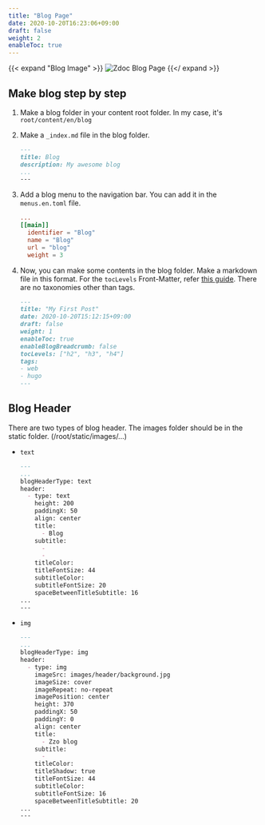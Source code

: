 ```yaml
---
title: "Blog Page"
date: 2020-10-20T16:23:06+09:00
draft: false
weight: 2
enableToc: true
---
```


{{< expand "Blog Image" >}}
  ![Zdoc Blog Page](/images/pages/zdoc/zdoc-blog.png)
{{</ expand >}}

## Make blog step by step

1. Make a blog folder in your content root folder. In my case, it's `root/content/en/blog`
2. Make a `_index.md` file in the blog folder.
    ```root/content/en/blog/_index.md
    ---
    title: Blog
    description: My awesome blog
    ...
    ---
    ```
3. Add a blog menu to the navigation bar. You can add it in the `menus.en.toml` file.
    ```root/config/_default/menus.en.toml
    ...
    [[main]]
      identifier = "Blog"
      name = "Blog"
      url = "blog"
      weight = 3
    ```
4. Now, you can make some contents in the blog folder. Make a markdown file in this format. For the `tocLevels` Front-Matter, refer [this guide](http://localhost:1313/zzo/userguide/tableofcontents/#configtoml). There are no taxonomies other than tags.

    ```root/content/en/blog/myPost.md
    ---
    title: "My First Post"
    date: 2020-10-20T15:12:15+09:00
    draft: false
    weight: 1
    enableToc: true
    enableBlogBreadcrumb: false
    tocLevels: ["h2", "h3", "h4"]
    tags:
    - web
    - hugo
    ---
    ```

## Blog Header

There are two types of blog header. The images folder should be in the static folder. (/root/static/images/...)

- `text`
    ```root/content/en/blog/_index.md
    ---
    ...
    blogHeaderType: text
    header:
      - type: text
        height: 200
        paddingX: 50
        align: center
        title:
          - Blog
        subtitle: 
          - 
          - 
        titleColor: 
        titleFontSize: 44
        subtitleColor: 
        subtitleFontSize: 20
        spaceBetweenTitleSubtitle: 16
    ...
    ---
    ```
- `img`
    ```root/content/en/blog/_index.md
    ---
    ...
    blogHeaderType: img
    header:
      - type: img
        imageSrc: images/header/background.jpg
        imageSize: cover
        imageRepeat: no-repeat
        imagePosition: center
        height: 370
        paddingX: 50
        paddingY: 0
        align: center
        title:
          - Zzo blog
        subtitle:
          - 
        titleColor: 
        titleShadow: true
        titleFontSize: 44
        subtitleColor:
        subtitleFontSize: 16
        spaceBetweenTitleSubtitle: 20
    ...
    ---
    ```